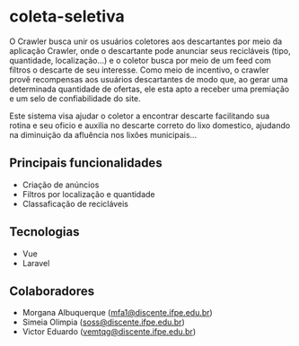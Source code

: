 # coleta-seletiva

O Crawler busca unir os usuários coletores aos descartantes por meio da aplicação Crawler, onde o descartante pode anunciar seus recicláveis (tipo, quantidade, localização...) e o coletor busca por meio de um feed com filtros o descarte de seu interesse. Como meio de incentivo, o crawler provê recompensas aos usuários descartantes de modo que, ao gerar uma determinada quantidade de ofertas, ele esta apto a receber uma premiação e um selo de confiabilidade do site.

Este sistema visa ajudar o coletor a encontrar descarte facilitando sua rotina e seu oficio e auxilia no descarte correto do lixo domestico, ajudando na diminuição da afluência nos lixões municipais...

## Principais funcionalidades

- Criação de anúncios
- Filtros por localização e quantidade
- Classaficação de recicláveis  

## Tecnologias

- Vue
- Laravel

## Colaboradores 

- Morgana Albuquerque (mfa1@discente.ifpe.edu.br)
- Simeia Olimpia (soss@discente.ifpe.edu.br)
- Victor Eduardo (vemtqg@discente.ifpe.edu.br)

